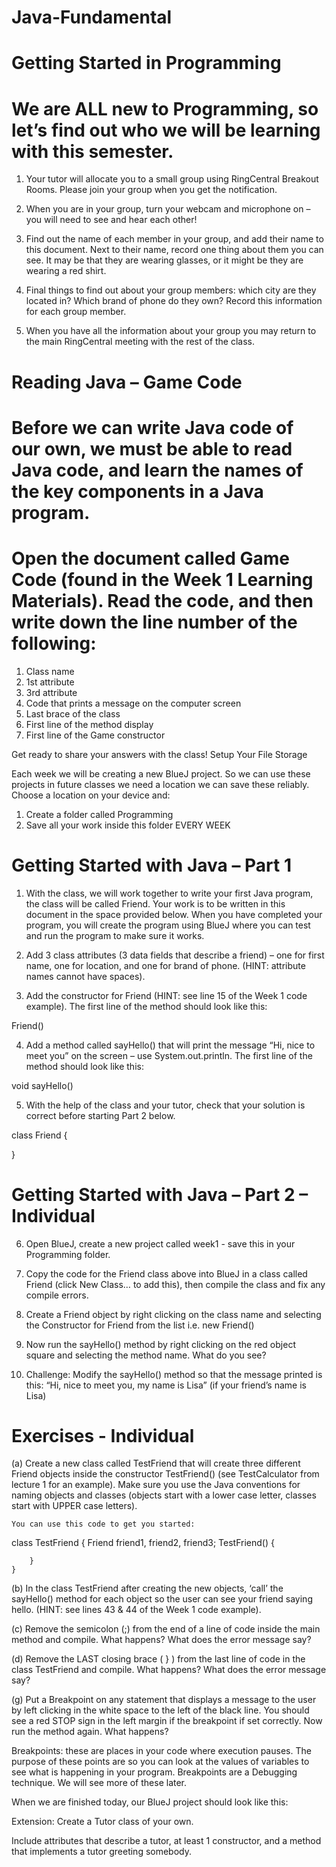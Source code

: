 # Java-Fundamental

# Getting Started in Programming

# We are ALL new to Programming, so let’s find out who we will be learning with this semester. 
1.	Your tutor will allocate you to a small group using RingCentral Breakout Rooms. Please join your group when you get the notification.

2.	When you are in your group, turn your webcam and microphone on – you will need to see and hear each other!
3.	Find out the name of each member in your group, and add their name to this document. Next to their name, record one thing about them you can see. It may be that they are wearing glasses, or it might be they are wearing a red shirt.

4.	Final things to find out about your group members: which city are they located in?  Which brand of phone do they own? Record this information for each group member.

5.	When you have all the information about your group you may return to the main RingCentral meeting with the rest of the class.

# Reading Java – Game Code

# Before we can write Java code of our own, we must be able to read Java code, and learn the names of the key components in a Java program.

# Open the document called Game Code (found in the Week 1 Learning Materials). Read the code, and then write down the line number of the following:

1.	Class name
2.	1st attribute
3.	3rd attribute
4.	Code that prints a message on the computer screen
5.	Last brace of the class
6.	First line of the method display
7.	First line of the Game constructor

Get ready to share your answers with the class!
Setup Your File Storage

Each week we will be creating a new BlueJ project. So we can use these projects in future classes we need a location we can save these reliably. Choose a location on your device and: 
1.	Create a folder called Programming 
2.	Save all your work inside this folder EVERY WEEK

 
# Getting Started with Java – Part 1

1.	With the class, we will work together to write your first Java program, the class will be called Friend. Your work is to be written in this document in the space provided below. When you have completed your program, you will create the program using BlueJ where you can test and run the program to make sure it works.

2.	Add 3 class attributes (3 data fields that describe a friend) – one for first name, one for location, and one for brand of phone. (HINT: attribute names cannot have spaces).

3.	Add the constructor for Friend (HINT: see line 15 of the Week 1 code example). The first line of the method should look like this:

Friend()

4.	Add a method called sayHello() that will print the message “Hi, nice to meet you” on the screen – use System.out.println. The first line of the method should look like this:

void sayHello()

5.	With the help of the class and your tutor, check that your solution is correct before starting Part 2 below.

class Friend
{







}
 
# Getting Started with Java – Part 2 – Individual 

6.	Open BlueJ, create a new project called week1 - save this in your Programming folder.

7.	Copy the code for the Friend class above into BlueJ in a class called Friend (click New Class… to add this), then compile the class and fix any compile errors.

8.	Create a Friend object by right clicking on the class name and selecting the Constructor for Friend from the list i.e. new Friend()

9.	Now run the sayHello() method by right clicking on the red object square and selecting the method name. What do you see?

10.	Challenge: Modify the sayHello() method so that the message printed is this: “Hi, nice to meet you, my name is Lisa” (if your friend’s name is Lisa)

# Exercises - Individual

(a)	Create a new class called TestFriend that will create three different Friend objects inside the constructor TestFriend() (see TestCalculator from lecture 1 for an example). Make sure you use the Java conventions for naming objects and classes (objects start with a lower case letter, classes start with UPPER case letters).

	You can use this code to get you started:
class TestFriend
{
		Friend friend1, friend2, friend3;
    		TestFriend()
    		{

		}
	}
	
(b)	In the class TestFriend after creating the new objects, ‘call’ the sayHello() method for each object so the user can see your friend saying hello. (HINT: see lines 43 & 44 of the Week 1 code example).

(c)	Remove the semicolon (;) from the end of a line of code inside the main method and compile.  What happens?  What does the error message say?

(d)	Remove the LAST closing brace ( } ) from the last line of code in the class TestFriend and compile.  What happens?  What does the error message say?

(g)	Put a Breakpoint on any statement that displays a message to the user by left clicking in the white space to the left of the black line.  You should see a red STOP sign in the left margin if the breakpoint if set correctly. Now run the method again.  What happens?  

Breakpoints: these are places in your code where execution pauses.  The purpose of these points are so you can look at the values of variables to see what is happening in your program.  Breakpoints are a Debugging technique.  We will see more of these later.

When we are finished today, our BlueJ project should look like this:

 

Extension: Create a Tutor class of your own.

Include attributes that describe a tutor, at least 1 constructor, and a method that implements a tutor greeting somebody.
